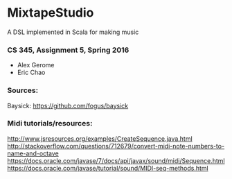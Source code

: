 # MixtapeStudio
A DSL implemented in Scala for making music

### CS 345, Assignment 5, Spring 2016
* Alex Gerome
* Eric Chao



### Sources:
Baysick: https://github.com/fogus/baysick

### Midi tutorials/resources:
http://www.jsresources.org/examples/CreateSequence.java.html
http://stackoverflow.com/questions/712679/convert-midi-note-numbers-to-name-and-octave
https://docs.oracle.com/javase/7/docs/api/javax/sound/midi/Sequence.html
https://docs.oracle.com/javase/tutorial/sound/MIDI-seq-methods.html

